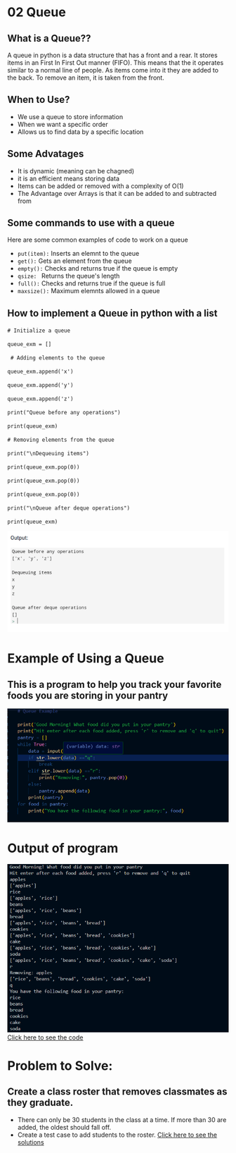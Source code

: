 # 02 Queue
## What is a Queue??

A queue in python is a data structure that has a front and a rear. It stores items in an First In First Out manner (FIFO). This means that the it operates similar to a normal line of people. As items come into it they are added to the back. To remove an item, it is taken from the front. 

## When to Use?
* We use a queue to store information 
* When we want a specific order
* Allows us to find data by a specific location

## Some Advatages
* It is dynamic (meaning can be chagned)
* it is an efficient means storing data
* Items can be added or removed with a complexity of O(1)
* The Advantage over Arrays is that it can be added to and subtracted from

## Some commands to use with a queue
Here are some common examples of code to work on a queue
* ` put(item): ` Inserts an elemnt to the queue
* ` get(): ` Gets an element from the queue
* ` empty(): ` Checks and returns true if the queue is empty
* `qsize: ` Returns the queue's length
* ` full(): ` Checks and returns true if the queue is full
* ` maxsize(): ` Maximum elemnts allowed in a queue
 ## How to implement a Queue in python with a list
  ` # Initialize a queue `

`queue_exm = []`

` # Adding elements to the queue`

`queue_exm.append('x')`

`queue_exm.append('y')`

`queue_exm.append('z')`

`print("Queue before any operations")`

`print(queue_exm)`

`# Removing elements from the queue`

`print("\nDequeuing items")`

`print(queue_exm.pop(0))`

`print(queue_exm.pop(0))`

`print(queue_exm.pop(0))`

`print("\nQueue after deque operations")`

`print(queue_exm)`

![output of Queueing op](pictures/image.png)

# Example of Using a Queue
## This is a program to help you track your favorite foods you are storing in your pantry

![example of a queue](pictures/queue_example.png)
 # Output of program
 ![output](pictures/output_queue.png)
 [Click here to see the code](https://github.com/Leepermatt/cse212-final_project/blob/main/01-python_files.py)
 # Problem to Solve: 
 ## Create a class roster that removes classmates as they graduate.
* There can only be 30 students in the class at a time. If more than 30 are added, the oldest should fall off.
* Create a test case to add students to the roster.
[Click here to see the solutions](https://github.com/Leepermatt/cse212-final_project/blob/main/01-python_solution.py)
 